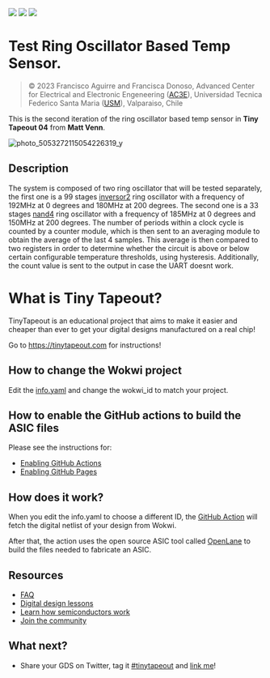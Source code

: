 ![](../../workflows/gds/badge.svg) ![](../../workflows/docs/badge.svg) ![](../../workflows/test/badge.svg)

# Test Ring Oscillator Based Temp Sensor.

> &copy; 2023 Francisco Aguirre and Francisca Donoso, Advanced Center for Electrical and Electronic Engeneering ([AC3E](http://ac3e.usm.cl/)), Universidad Tecnica Federico Santa Maria ([USM](https://usm.cl/)), Valparaiso, Chile

This is the second iteration of the ring oscillator based temp sensor in **Tiny Tapeout 04** from **Matt Venn**.

![photo_5053272115054226319_y](https://user-images.githubusercontent.com/64666124/233799343-270f5787-9671-4128-8acd-5d360de0d02f.jpg)

## Description

The system is composed of two ring oscillator that will be tested separately, the first one is a 99 stages [inversor2](https://antmicro-skywater-pdk-docs.readthedocs.io/en/test-submodules-in-rtd/contents/libraries/sky130_fd_sc_hd/cells/inv/README.html) ring oscillator with a frequency of 192MHz at 0 degrees and 180MHz at 200 degrees. The second one is a 33 stages [nand4](https://antmicro-skywater-pdk-docs.readthedocs.io/en/test-submodules-in-rtd/contents/libraries/sky130_fd_sc_hd/cells/nand4/README.html) ring oscillator with a frequency of 185MHz at 0 degrees and 150MHz at 200 degrees. The number of periods within a clock cycle is counted by a counter module, which is then sent to an averaging module to obtain the average of the last 4 samples. This average is then compared to two registers in order to determine whether the circuit is above or below certain configurable temperature thresholds, using hysteresis. Additionally, the count value is sent to the output in case the UART doesnt work.

# What is Tiny Tapeout?

TinyTapeout is an educational project that aims to make it easier and cheaper than ever to get your digital designs manufactured on a real chip!

Go to https://tinytapeout.com for instructions!

## How to change the Wokwi project

Edit the [info.yaml](info.yaml) and change the wokwi_id to match your project.

## How to enable the GitHub actions to build the ASIC files

Please see the instructions for:

- [Enabling GitHub Actions](https://tinytapeout.com/faq/#when-i-commit-my-change-the-gds-action-isnt-running)
- [Enabling GitHub Pages](https://tinytapeout.com/faq/#my-github-action-is-failing-on-the-pages-part)

## How does it work?

When you edit the info.yaml to choose a different ID, the [GitHub Action](.github/workflows/gds.yaml) will fetch the digital netlist of your design from Wokwi.

After that, the action uses the open source ASIC tool called [OpenLane](https://www.zerotoasiccourse.com/terminology/openlane/) to build the files needed to fabricate an ASIC.

## Resources

- [FAQ](https://tinytapeout.com/faq/)
- [Digital design lessons](https://tinytapeout.com/digital_design/)
- [Learn how semiconductors work](https://tinytapeout.com/siliwiz/)
- [Join the community](https://discord.gg/rPK2nSjxy8)

## What next?

- Share your GDS on Twitter, tag it [#tinytapeout](https://twitter.com/hashtag/tinytapeout?src=hashtag_click) and [link me](https://twitter.com/matthewvenn)!
